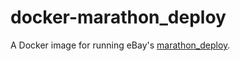 # docker-marathon_deploy

A Docker image for running eBay's [marathon_deploy](https://github.com/eBayClassifiedsGroup/marathon_deploy).